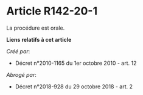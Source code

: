 # Article R142-20-1

La procédure est orale.

**Liens relatifs à cet article**

_Créé par_:

  - Décret n°2010-1165 du 1er octobre 2010 - art. 12

_Abrogé par_:

  - Décret n°2018-928 du 29 octobre 2018 - art. 2
